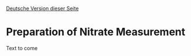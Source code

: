 [Deutsche Version dieser Seite](https://github.com/CitizenSensor/CitizenSensor/blob/master/Wiki/CS_Usage_Preparation-DE.md)

# Preparation of Nitrate Measurement #

Text to come